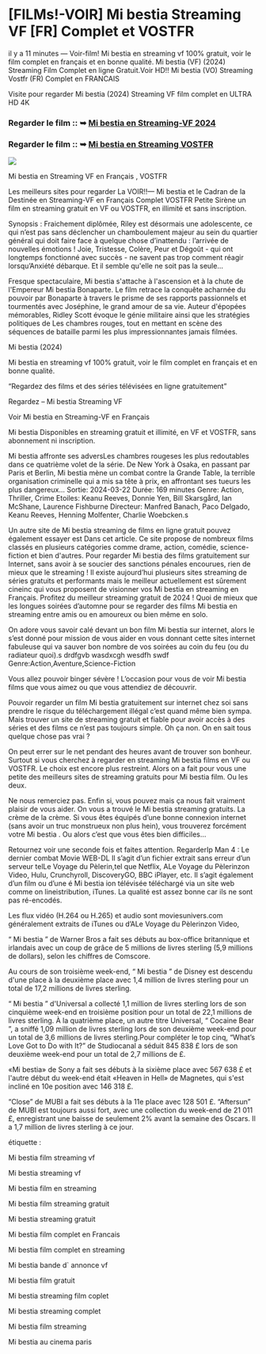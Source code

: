 # [FILMs!-VOIR] Mi bestia Streaming VF [FR] Complet et VOSTFR

il y a 11 minutes — Voir-film! Mi bestia en streaming vf 100% gratuit, voir le film complet en français et en bonne qualité. Mi bestia (VF) (2024) Streaming Film Complet en ligne Gratuit.Voir HD!! Mi bestia (VO) Streaming Vostfr (FR) Complet en FRANCAIS

Visite pour regarder Mi bestia (2024) Streaming VF film complet en ULTRA HD 4K

### Regarder le film :: ➥ [Mi bestia en Streaming-VF 2024](https://t.co/svQs57OmEo)

### Regarder le film :: ➥ [Mi bestia en Streaming VOSTFR](https://t.co/svQs57OmEo)

<p dir="auto"><a href="https://t.co/svQs57OmEo" title="PLAYNOW" rel="nofollow"><img src="https://i.imgur.com/jhNGoEt.gif" style="max-width: 100%;"></a></p>

Mi bestia en Streaming VF en Français , VOSTFR

Les meilleurs sites pour regarder La VOIR!!— Mi bestia et le Cadran de la Destinée en Streaming-VF en Français Complet VOSTFR Petite Sirène un film en streaming gratuit en VF ou VOSTFR, en illimité et sans inscription.

Synopsis : Fraichement diplômée, Riley est désormais une adolescente, ce qui n’est pas sans déclencher un chamboulement majeur au sein du quartier général qui doit faire face à quelque chose d’inattendu : l’arrivée de nouvelles émotions ! Joie, Tristesse, Colère, Peur et Dégoût - qui ont longtemps fonctionné avec succès - ne savent pas trop comment réagir lorsqu’Anxiété débarque. Et il semble qu'elle ne soit pas la seule...

Fresque spectaculaire, Mi bestia s'attache à l'ascension et à la chute de l'Empereur Mi bestia Bonaparte. Le film retrace la conquête acharnée du pouvoir par Bonaparte à travers le prisme de ses rapports passionnels et tourmentés avec Joséphine, le grand amour de sa vie. Auteur d'épopées mémorables, Ridley Scott évoque le génie militaire ainsi que les stratégies politiques de Les chambres rouges, tout en mettant en scène des séquences de bataille parmi les plus impressionnantes jamais filmées.

Mi bestia (2024)

Mi bestia en streaming vf 100% gratuit, voir le film complet en français et en bonne qualité.

“Regardez des films et des séries télévisées en ligne gratuitement”

Regardez – Mi bestia Streaming VF

Voir Mi bestia en Streaming-VF en Français

Mi bestia Disponibles en streaming gratuit et illimité, en VF et VOSTFR, sans abonnement ni inscription.

Mi bestia affronte ses adversLes chambres rougeses les plus redoutables dans ce quatrième volet de la série. De New York à Osaka, en passant par Paris et Berlin, Mi bestia mène un combat contre la Grande Table, la terrible organisation criminelle qui a mis sa tête à prix, en affrontant ses tueurs les plus dangereux... Sortie: 2024-03-22 Durée: 169 minutes Genre: Action, Thriller, Crime Etoiles: Keanu Reeves, Donnie Yen, Bill Skarsgård, Ian McShane, Laurence Fishburne Directeur: Manfred Banach, Paco Delgado, Keanu Reeves, Henning Molfenter, Charlie Woebcken.s

Un autre site de Mi bestia streaming de films en ligne gratuit pouvez également essayer est Dans cet article. Ce site propose de nombreux films classés en plusieurs catégories comme drame, action, comédie, science-fiction et bien d'autres. Pour regarder Mi bestia des films gratuitement sur Internet, sans avoir à se soucier des sanctions pénales encourues, rien de mieux que le streaming ! Il existe aujourd’hui plusieurs sites streaming de séries gratuits et performants mais le meilleur actuellement est sûrement cineinc qui vous proposent de visionner vos Mi bestia en streaming en Français. Profitez du meilleur streaming gratuit de 2024 ! Quoi de mieux que les longues soirées d’automne pour se regarder des films Mi bestia en streaming entre amis ou en amoureux ou bien même en solo.

On adore vous savoir calé devant un bon film Mi bestia sur internet, alors le s’est donné pour mission de vous aider en vous donnant cette sites internet fabuleuse qui va sauver bon nombre de vos soirées au coin du feu (ou du radiateur quoi).s drdfgvb wasdxcgh wesdfh swdf Genre:Action,Aventure,Science-Fiction

Vous allez pouvoir binger sévère ! L’occasion pour vous de voir Mi bestia films que vous aimez ou que vous attendiez de découvrir.

Pouvoir regarder un film Mi bestia gratuitement sur internet chez soi sans prendre le risque du téléchargement illégal c’est quand même bien sympa. Mais trouver un site de streaming gratuit et fiable pour avoir accès à des séries et des films ce n’est pas toujours simple. Oh ça non. On en sait tous quelque chose pas vrai ?

On peut errer sur le net pendant des heures avant de trouver son bonheur. Surtout si vous cherchez à regarder en streaming Mi bestia films en VF ou VOSTFR. Le choix est encore plus restreint. Alors on a fait pour vous une petite des meilleurs sites de streaming gratuits pour Mi bestia film. Ou les deux.

Ne nous remerciez pas. Enfin si, vous pouvez mais ça nous fait vraiment plaisir de vous aider. On vous a trouvé le Mi bestia streaming gratuits. La crème de la crème. Si vous êtes équipés d’une bonne connexion internet (sans avoir un truc monstrueux non plus hein), vous trouverez forcément votre Mi bestia . Ou alors c’est que vous êtes bien difficiles…

Retournez voir une seconde fois et faites attention. RegarderIp Man 4 : Le dernier combat Movie WEB-DL Il s’agit d’un fichier extrait sans erreur d’un serveur telLe Voyage du Pèlerin,tel que Netflix, ALe Voyage du Pèlerinzon Video, Hulu, Crunchyroll, DiscoveryGO, BBC iPlayer, etc. Il s’agit également d’un film ou d’une é Mi bestia ion télévisée téléchargé via un site web comme on lineistribution, iTunes. La qualité est assez bonne car ils ne sont pas ré-encodés.

Les flux vidéo (H.264 ou H.265) et audio sont moviesunivers.com généralement extraits de iTunes ou d’ALe Voyage du Pèlerinzon Video,

“ Mi bestia ” de Warner Bros a fait ses débuts au box-office britannique et irlandais avec un coup de grâce de 5 millions de livres sterling (5,9 millions de dollars), selon les chiffres de Comscore.

Au cours de son troisième week-end, “ Mi bestia ” de Disney est descendu d'une place à la deuxième place avec 1,4 million de livres sterling pour un total de 17,2 millions de livres sterling.

“ Mi bestia ” d'Universal a collecté 1,1 million de livres sterling lors de son cinquième week-end en troisième position pour un total de 22,1 millions de livres sterling. À la quatrième place, un autre titre Universal, “ Cocaine Bear ”, a sniffé 1,09 million de livres sterling lors de son deuxième week-end pour un total de 3,6 millions de livres sterling.Pour compléter le top cinq, “What’s Love Got to Do with It?” de Studiocanal a séduit 845 838 £ lors de son deuxième week-end pour un total de 2,7 millions de £.

«Mi bestia» de Sony a fait ses débuts à la sixième place avec 567 638 £ et l'autre début du week-end était «Heaven in Hell» de Magnetes, qui s'est incliné en 10e position avec 146 318 £.

“Close” de MUBI a fait ses débuts à la 11e place avec 128 501 £. “Aftersun” de MUBI est toujours aussi fort, avec une collection du week-end de 21 011 £, enregistrant une baisse de seulement 2% avant la semaine des Oscars. Il a 1,7 million de livres sterling à ce jour.

étiquette :

Mi bestia film streaming vf

Mi bestia streaming vf

Mi bestia film en streaming

Mi bestia film streaming gratuit

Mi bestia streaming gratuit

Mi bestia film complet en Francais

Mi bestia film complet en streaming

Mi bestia bande d` annonce vf

Mi bestia film gratuit

Mi bestia streaming film coplet

Mi bestia streaming complet

Mi bestia film streaming

Mi bestia au cinema paris

